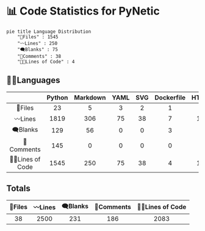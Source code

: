 



# 📊 Code Statistics for PyNetic
  
```mermaid  
pie title Language Distribution  
    "📝Files" : 1545  
    "〰️Lines" : 250  
    "🗨️Blanks" : 75  
    "🙈Comments" : 38  
    "👨‍💻Lines of Code" : 4  
```  

## 👨‍💻Languages

||Python|Markdown|YAML|SVG|Dockerfile|HTML|License|TOML|gitignore|
| :---: | :---: | :---: | :---: | :---: | :---: | :---: | :---: | :---: | :---: |
|📝Files|23|5|3|2|1|1|1|1|1|
|〰️Lines|1819|306|75|38|7|13|21|83|138|
|🗨️Blanks|129|56|0|0|3|0|4|12|27|
|🙈Comments|145|0|0|0|0|0|0|7|34|
|👨‍💻Lines of Code|1545|250|75|38|4|13|17|64|77|
  

## Totals

|📝Files|〰️Lines|🗨️Blanks|🙈Comments|👨‍💻Lines of Code|
| :---: | :---: | :---: | :---: | :---: |
|38|2500|231|186|2083|
  
